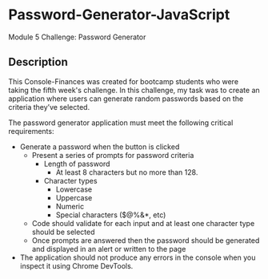 # Password-Generator-JavaScript
Module 5 Challenge: Password Generator

## Description 

This Console-Finances was created for bootcamp students who were taking the fifth week's challenge. In this challenge, my task was to create an application where users can generate random passwords based on the criteria they’ve selected.

The password generator application must meet the following critical requirements:
* Generate a password when the button is clicked
  * Present a series of prompts for password criteria
    * Length of password
      * At least 8 characters but no more than 128.
    * Character types
      * Lowercase
      * Uppercase
      * Numeric
      * Special characters ($@%&*, etc)
  * Code should validate for each input and at least one character type should be selected
  * Once prompts are answered then the password should be generated and displayed in an alert or written to the page
* The application should not produce any errors in the console when you inspect it using Chrome DevTools.
